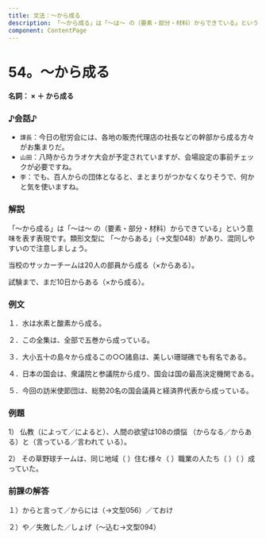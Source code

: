 ```yaml
---
title: 文法：～から成る
description: 「～から成る」は「～は～ の（要素・部分・材料）からできている」という意味を表す表現です。類形文型に 「～からある」（→文型048）があり、混同しやすいので注意しましょう。
component: ContentPage
---
```



# 54。～から成る
#### 名詞： × ＋ から成る
### ♪会話♪
- `課長`：今日の慰労会には、各地の販売代理店の社長などの幹部から成る方々がお集まりだ。
- `山田`：八時からカラオケ大会が予定されていますが、会場設定の事前チェックが必要ですね。
- `李`：でも、百人からの団体となると、まとまりがつかなくなりそうで、何かと気を使いますね。
### 解説
「～から成る」は「～は～ の（要素・部分・材料）からできている」という意味を表す表現です。類形文型に 「～からある」（→文型048）があり、混同しやすいので注意しましょう。

当校のサッカーチームは20人の部員から成る（×からある）。

試験まで、まだ10日からある（×から成る）。
### 例文
１．水は水素と酸素から成る。

２．この全集は、全部で五巻から成っている。

３．大小五十の島々から成るこの○○諸島は、美しい珊瑚礁でも有名である。

４．日本の国会は、衆議院と参議院から成り、国会は国の最高決定機関である。

５．今回の訪米使節団は、総勢20名の国会議員と経済界代表から成っている。
### 例題
1） 仏教（によって／によると）、人間の欲望は108の煩悩 （からなる／からある）と（言っている／言われて いる）。

2） その草野球チームは、同じ地域（ ）住む様々（ ）職業の人たち（ ）（ ）成っていた。
### 前課の解答
１）からと言って／からには（→文型056）／ておけ

２）や／失敗した／しょげ（～込む→文型094）
